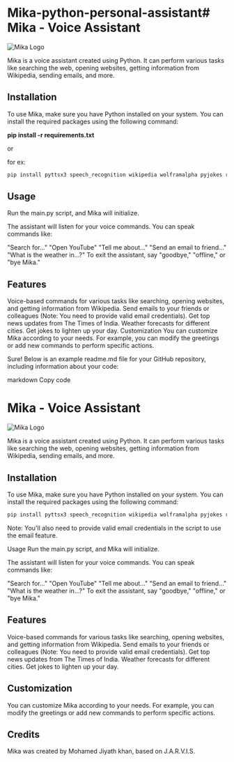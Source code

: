 # Mika-python-personal-assistant# Mika - Voice Assistant

![Mika Logo](logo.png)

Mika is a voice assistant created using Python. It can perform various tasks like searching the web, opening websites, getting information from Wikipedia, sending emails, and more.

## Installation

To use Mika, make sure you have Python installed on your system. You can install the required packages using the following command:

**pip install -r requirements.txt**

or

for ex:
```bash
pip install pyttsx3 speech_recognition wikipedia wolframalpha pyjokes requests beautifulsoup4
```
## Usage
Run the main.py script, and Mika will initialize.

The assistant will listen for your voice commands. You can speak commands like:

"Search for..."
"Open YouTube"
"Tell me about..."
"Send an email to friend..."
"What is the weather in...?"
To exit the assistant, say "goodbye," "offline," or "bye Mika."

## Features
Voice-based commands for various tasks like searching, opening websites, and getting information from Wikipedia.
Send emails to your friends or colleagues (Note: You need to provide valid email credentials).
Get top news updates from The Times of India.
Weather forecasts for different cities.
Get jokes to lighten up your day.
Customization
You can customize Mika according to your needs. For example, you can modify the greetings or add new commands to perform specific actions.


Sure! Below is an example readme.md file for your GitHub repository, including information about your code:

markdown
Copy code
# Mika - Voice Assistant

![Mika Logo](link-to-your-logo.png)

Mika is a voice assistant created using Python. It can perform various tasks like searching the web, opening websites, getting information from Wikipedia, sending emails, and more.

## Installation

To use Mika, make sure you have Python installed on your system. You can install the required packages using the following command:

```bash
pip install pyttsx3 speech_recognition wikipedia wolframalpha pyjokes requests beautifulsoup4
```

Note: You'll also need to provide valid email credentials in the script to use the email feature.

Usage
Run the main.py script, and Mika will initialize.

The assistant will listen for your voice commands. You can speak commands like:

"Search for..."
"Open YouTube"
"Tell me about..."
"Send an email to friend..."
"What is the weather in...?"
To exit the assistant, say "goodbye," "offline," or "bye Mika."

## Features
Voice-based commands for various tasks like searching, opening websites, and getting information from Wikipedia.
Send emails to your friends or colleagues (Note: You need to provide valid email credentials).
Get top news updates from The Times of India.
Weather forecasts for different cities.
Get jokes to lighten up your day.

## Customization
You can customize Mika according to your needs. For example, you can modify the greetings or add new commands to perform specific actions.

## Credits
Mika was created by Mohamed Jiyath khan, based on J.A.R.V.I.S.
